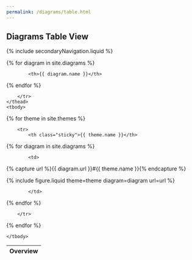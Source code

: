 ```yaml
---
permalink: /diagrams/table.html
---
```

## Diagrams Table View

{% include secondaryNavigation.liquid %}

<table class="image-gallery">
    <thead class="sticky">
        <tr>
            <th>Overview</th>

{% for diagram in site.diagrams %}

            <th>{{ diagram.name }}</th>

{% endfor %}

        </tr>
    </thead>
    <tbody>

{% for theme in site.themes %}

        <tr>
            <th class="sticky">{{ theme.name }}</th>

{% for diagram in site.diagrams %}

            <td>

{% capture url %}{{ diagram.url }}#{{ theme.name }}{% endcapture %}

{% include figure.liquid theme=theme diagram=diagram url=url %}

            </td>

{% endfor %}

        </tr>

{% endfor %}

    </tbody>
</table>
